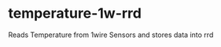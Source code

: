 temperature-1w-rrd
==================

Reads Temperature from 1wire Sensors and stores data into rrd
